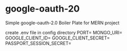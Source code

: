 # google-oauth-20

Simple google-oauth-2.0 Boiler Plate for MERN project

create .env file in config directory
PORT=
MONGO_URI=
GOOGLE_CLIENT_ID=
GOOGLE_CLIENT_SECRET=
PASSPORT_SESSION_SECRET=
